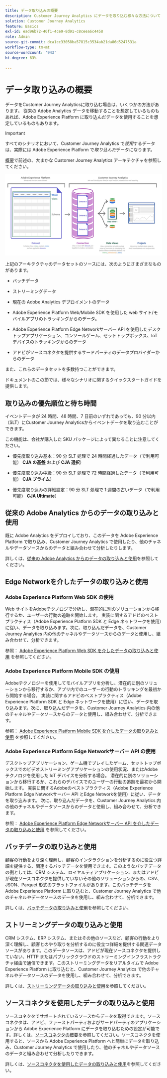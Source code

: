 ```yaml
---
title: データ取り込みの概要
description: Customer Journey Analytics にデータを取り込む様々な方法について
solution: Customer Journey Analytics
feature: Basics
exl-id: ead96b72-40f1-4ce9-8d91-c8ceea6c4458
role: Admin
source-git-commit: dca1cc33058ba57815c3534ab21da86d5247531a
workflow-type: tm+mt
source-wordcount: '943'
ht-degree: 63%

---
```


# データ取り込みの概要

データをCustomer Journey Analyticsに取り込む場合は、いくつかの方法があります。 従来の Adobe Analytics データを移動することを想定しているものもあれば、Adobe Experience Platform に取り込んだデータを使用することを想定しているものもあります。

>[!IMPORTANT]
>
>すべてのシナリオにおいて、Customer Journey Analytics で&#x200B;_使用_&#x200B;するデータは、実際には Adobe Experience Platform で&#x200B;_取り込んだ_&#x200B;データになります。

[概要](https://experienceleague.adobe.com/docs/analytics-platform/using/cja-overview/cja-overview.html?lang=ja)で前述の、大まかな Customer Journey Analytics アーキテクチャを参照してください。

![この節で説明するCustomer Journey Analyticsーアーキテクチャ](./assets/cja-architecture.png)

上記のアーキテクチャのデータセットのソースには、次のようにさまざまなものがあります。

- バッチデータ

- ストリーミングデータ

- 現在の Adobe Analytics デプロイメントのデータ

- Adobe Experience Platform Web/Mobile SDK を使用した web サイト/モバイルアプリのトラッキングからのデータ。

- Adobe Experience Platform Edge Networkサーバー API を使用したデスクトップアプリケーション、コンソールゲーム、セットトップボックス、IoT デバイスのトラッキングからのデータ

- アドビがソースコネクタを提供するサードパーティのデータプロバイダーからのデータ

また、これらのデータセットを多数持つことができます。

ドキュメントのこの節では、様々なシナリオに関するクイックスタートガイドを提供します。

## 取り込みの優先順位と待ち時間

イベントデータが 24 時間、48 時間、7 日前のいずれであっても、90 分以内（SLT）にCustomer Journey Analyticsからイベントデータを取り込むことができます。

この機能は、会社が購入した SKU パッケージによって異なることに注意してください。

- 優先度取り込み基本：90 分 SLT 処理で 24 時間経過したデータ（で利用可能） **CJA の基盤** および **CJA 選択**）

- 優先度取り込み中級：90 分 SLT 処理で 72 時間経過したデータ（で利用可能） **CJA プライム**）

- 優先度取り込みの詳細設定：90 分 SLT 処理で 1 週間の古いデータ（で利用可能） **CJA Ultimate**）

## 従来の Adobe Analytics からのデータの取り込みと使用

既に Adobe Analytics をデプロイしており、このデータを Adobe Experience Platform で取り込み、Customer Journey Analytics で使用したり、他のチャネルやデータソースからのデータと組み合わせて分析したりします。

詳しくは、[従来の Adobe Analytics からのデータの取り込みと使用](./analytics.md)を参照してください。


## Edge Networkを介したデータの取り込みと使用

### Adobe Experience Platform Web SDK の使用

Web サイトをAdobeテクノロジで分析し、潜在的に別のソリューションから移行するか、ユーザーの行動の追跡を開始します。 実装に関するアドビのベストプラクティス（Adobe Experience Platform SDK と Edge ネットワークを使用）に従い、データを取り込みます。次に、取り込んだデータを、Customer Journey Analytics 内の他のチャネルやデータソースからのデータと使用し、組み合わせて、分析できます。

参照： [Adobe Experience Platform Web SDK を介したデータの取り込みと使用](./aepwebsdk.md) を参照してください。

### Adobe Experience Platform Mobile SDK の使用

Adobeテクノロジーを使用してモバイルアプリを分析し、潜在的に別のソリューションから移行するか、アプリ内でのユーザーの行動のトラッキングを最初から開始する場合。 実装に関するアドビのベストプラクティス（Adobe Experience Platform SDK と Edge ネットワークを使用）に従い、データを取り込みます。次に、取り込んだデータを、Customer Journey Analytics 内の他のチャネルやデータソースからのデータと使用し、組み合わせて、分析できます。

参照： [Adobe Experience Platform Mobile SDK を介したデータの取り込みと使用](./aepmobilesdk.md) を参照してください。

### Adobe Experience Platform Edge Networkサーバー API の使用

デスクトップアプリケーション、ゲーム機でプレイしたゲーム、セットトップボックスでのビデオストリーミングアプリケーションの使用状況、またはAdobeテクノロジを使用した IoT デバイスを分析する場合。 潜在的に別のソリューションから移行するか、これらのデバイスでのユーザーの行動の追跡を最初から開始します。 実装に関するAdobeのベストプラクティス（Adobe Experience Platform Edge Networkサーバー API とEdge Networkを使用）に従い、データを取り込みます。 次に、取り込んだデータを、Customer Journey Analytics 内の他のチャネルやデータソースからのデータと使用し、組み合わせて、分析できます。

参照： [Adobe Experience Platform Edge Networkサーバー API を介したデータの取り込みと使用](./serverapi.md) を参照してください。

## バッチデータの取り込みと使用

顧客の行動をより深く理解し、顧客のインタラクションを分析するのに役立つ詳細を提供する、関連するバッチデータを使用できます。このようなバッチデータの例としては、CRM システム、ロイヤルティアプリケーション、またはアドビが現在ソースコネクタを提供していないその他のソリューションからの、CSV、JSON、Parquet 形式のフラットファイルがあります。このバッチデータを Adobe Experience Platform に取り込むと、Customer Journey Analytics で他のチャネルやデータソースのデータを使用し、組み合わせて、分析できます。

詳しくは、[バッチデータの取り込みと使用](./batch.md)を参照してください。

## ストリーミングデータの取り込みと使用

CRM システム、ERP システム、またはその他のソースなど、顧客の行動をより深く理解し、顧客とのやり取りを分析するのに役立つ詳細を提供する関連データソースがあります。このデータソースは、アドビが現在ソースコネクタを提供していない、HTTP またはパブリッククラウドのストリーミングインフラストラクチャ経由で通信できます。このストリーミングデータをリアルタイムで Adobe Experience Platform に取り込むと、Customer Journey Analytics で他のチャネルやデータソースのデータを使用し、組み合わせて、分析できます。

詳しくは、[ストリーミングデータの取り込みと使用](./streaming.md)を参照してください。

## ソースコネクタを使用したデータの取り込みと使用

ソースコネクタでサポートされているソースからデータを取得できます。ソースコネクタは、アドビ、ファーストパーティおよびサードパーティのアプリケーションから Adobe Experience Platform にデータを取り込むための設定が可能です。詳しくは、[ソースコネクタの概要](https://experienceleague.adobe.com/docs/experience-platform/sources/home.html?lang=ja)を参照してください。ソースコネクタを使用すると、ソースから Adobe Experience Platform へと簡単にデータを取り込み、Customer Journey Analytics で使用したり、他のチャネルやデータソースのデータと組み合わせて分析したりできます。

詳しくは、[ソースコネクタを使用したデータの取り込みと使用](./sources.md)を参照してください。
